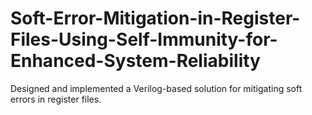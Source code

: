 # Soft-Error-Mitigation-in-Register-Files-Using-Self-Immunity-for-Enhanced-System-Reliability
Designed and implemented a Verilog-based solution for mitigating soft errors in register files.
